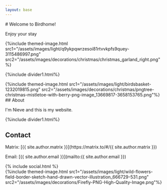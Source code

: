 ```yaml
---
layout: base 
---
```

<div class="flex">
  <div markdown="1" class="grow">
# Welcome to Birdhome!

Enjoy your stay

  </div>
  <div class="w-2/5 -ml-2">
    {%include themed-image.html src1="/assets/images/light/q9ykpqwrzesoi81rtvvkpfs9quey-3115486997.png" src2="/assets/images/decorations/christmas/christmas_garland_right.png"%}
  </div>

</div>

{%include divider1.html%}

<div class="flex gap-2.5">
  <div class="h-40">
    {%include themed-image.html src1="/assets/images/light/birdsbasket-1232019815.png" src2="/assets/images/decorations/christmas/pngtree-christmas-mistletoe-with-berry-png-image_13669817-3658153765.png"%}
  </div>
  <div markdown="1" class="grow">
## About

I'm Nieve and this is my website.
  </div>

</div>

{%include divider1.html%}

## Contact

<div class="flex gap-2.5">
  <div markdown="1" class="grow">
Matrix: [{{ site.author.matrix }}](https://matrix.to/#/{{ site.author.matrix }})

Email: [{{ site.author.email }}](mailto:{{ site.author.email }})    
  </div>
  <div class="grow">
{% include social.html %}
  </div>
</div>
<div class="-mb-3 flex justify-center">
  {%include themed-image.html src1="/assets/images/light/wild-flowers-field-border-sketch-hand-drawn-vector-illustration_666729-531.png" src2="/assets/images/decorations/Firefly-PNG-High-Quality-Image.png"%}
</div>

<style>
  
</style>